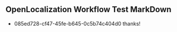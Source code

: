 ## OpenLocalization Workflow Test MarkDown
* 085ed728-cf47-45fe-b645-0c5b74c404d0 thanks!

<!--HONumber=Aug16_HO3-->


